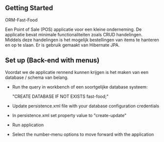## Getting Started

ORM-Fast-Food

Een Point of Sale (POS) applicatie voor een kleine onderneming. De applicatie bevat minimale functionaliteiten zoals CRUD handelingen. Middels deze handelingen is het mogelijk bestellingen van items te hanteren en op te slaan.
Er is gebruik gemaakt van Hibernate JPA.

## Set up (Back-end with menus)

Voordat we de applicatie rennend kunnen krijgen is het maken van een database / schema van belang.

- Run the query in workbench of een soortgelijke database systeem:

  "CREATE DATABASE IF NOT EXISTS fast-food;"

- Update persistence.xml file with your database configuration credentials

- In persistence.xml set property value to "create-update"

- Run application

- Select the number-menu options to move forward with the application

